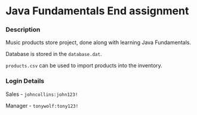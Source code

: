 # Java Fundamentals End assignment

### Description

Music products store project, done along with learning Java Fundamentals. 

Database is stored in the ```database.dat```. 

```products.csv``` can be used to import products into the inventory.

### Login Details

Sales - ```johncollins:john123!```

Manager - ```tonywolf:tony123!```

